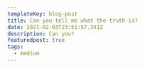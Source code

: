 ```yaml
---
templateKey: blog-post
title: Can you tell me what the truth is?
date: 2021-02-03T23:51:57.341Z
description: Can you?
featuredpost: true
tags:
  - medium
---
```

